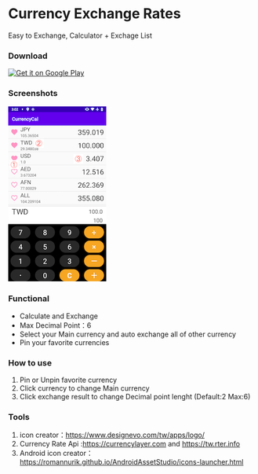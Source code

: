 # Currency Exchange Rates

Easy to Exchange, Calculator + Exchage List

### Download
<a href="https://play.google.com/store/apps/details?id=com.jakevin.currencycal">
<img alt="Get it on Google Play" src="https://play.google.com/intl/en_us/badges/images/apps/en-play-badge.png" height="50px"/></a>

### Screenshots

![How to use](/screenshots/howtouse.png)

### Functional
- Calculate and Exchange
- Max Decimal Point：6
- Select your Main currency and auto exchange all of other currency
- Pin your favorite currencies

### How to use
1. Pin or Unpin favorite currency
2. Click currency to change Main currency
3. Click exchange result to change Decimal point lenght (Default:2 Max:6)

### Tools
1. icon creator：https://www.designevo.com/tw/apps/logo/
2. Currency Rate Api :https://currencylayer.com and
https://tw.rter.info
3. Android icon creator：https://romannurik.github.io/AndroidAssetStudio/icons-launcher.html